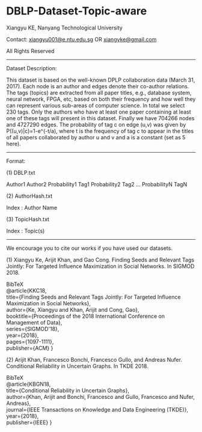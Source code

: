 # DBLP-Dataset-Topic-aware

Xiangyu KE, Nanyang Technological University

Contact: xiangyu001@e.ntu.edu.sg OR xiangyke@gmail.com

All Rights Reserved

----------------------------------------------------------------------------------------------------------------------------------------

Dataset Description:

This dataset is based on the well-known DPLP collaboration data (March 31, 2017). Each node is an author and edges denote their co-author relations. The tags (topics) are extracted from all paper titles, e.g., database system, neural network, FPGA, etc, based on both their frequency and how well they can represent various sub-areas of computer science. In total we select 230 tags. Only the authors who have at least one paper containing at least one of these tags will present in this dataset. Finally we have 704266 nodes and 4727290 edges. The probability of tag c on edge (u,v) was given by P((u,v)|c)=1-e^(-t/a), where t is the frequency of tag c to appear in the titles of all papers collaborated by author u and v and a is a constant (set as 5 here).

----------------------------------------------------------------------------------------------------------------------------------------

Format:

(1) DBLP.txt

Author1 Author2 Probability1 Tag1 Probability2 Tag2 ... ProbabilityN TagN

(2) AuthorHash.txt

Index : Author Name

(3) TopicHash.txt

Index : Topic(s)

----------------------------------------------------------------------------------------------------------------------------------------

We encourage you to cite our works if you have used our datasets.

(1) Xiangyu Ke, Arijit Khan, and Gao Cong. Finding Seeds and Relevant Tags Jointly: For Targeted Influence Maximization in Social Networks. In SIGMOD 2018.

BibTeX  
@article{KKC18,   
  title={Finding Seeds and Relevant Tags Jointly: For Targeted Influence Maximization in Social Networks},   
  author={Ke, Xiangyu and Khan, Arijit and Cong, Gao},  
  booktitle={Proceedings of the 2018 International Conference on Management of Data},  
  series={SIGMOD'18},  
  year={2018},   
  pages={1097-1111},  
  publisher={ACM}
}


(2) Arijit Khan, Francesco Bonchi, Francesco Gullo, and Andreas Nufer. Conditional Reliability in Uncertain Graphs. In TKDE 2018.

BibTeX  
@article{KBGN18,   
  title={Conditional Reliability in Uncertain Graphs},   
  author={Khan, Arijit and Bonchi, Francesco and Gullo, Francesco and Nufer, Andreas},  
  journal={IEEE Transactions on Knowledge and Data Engineering (TKDE)},  
  year={2018},   
  publisher={IEEE}
}
